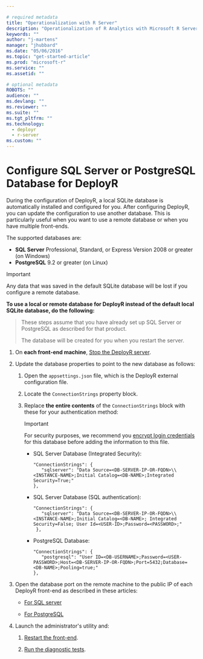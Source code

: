 ```yaml
---

# required metadata
title: "Operationalization with R Server"
description: "Operationalization of R Analytics with Microsoft R Server"
keywords: ""
author: "j-martens"
manager: "jhubbard"
ms.date: "05/06/2016"
ms.topic: "get-started-article"
ms.prod: "microsoft-r"
ms.service: ""
ms.assetid: ""

# optional metadata
ROBOTS: ""
audience: ""
ms.devlang: ""
ms.reviewer: ""
ms.suite: ""
ms.tgt_pltfrm: ""
ms.technology: 
  - deployr
  - r-server
ms.custom: ""
---
```


# Configure SQL Server or PostgreSQL Database for DeployR

During the configuration of DeployR, a local SQLite database is automatically installed and configured for you. After configuring DeployR, you can update the configuration to use another database. This is particularly useful when you want to use a remote database or when you have multiple front-ends. 

The supported databases are:
+ **SQL Server** Professional, Standard, or Express Version 2008 or greater (on Windows)
+ **PostgreSQL** 9.2 or greater (on Linux) 

> [!Important]
> Any data that was saved in the default SQLite database will be lost if you configure a remote database.

<a name="sqlserver"></a>
<a name="postgresql"></a>

**To use a local or remote database for DeployR instead of the default local SQLite database, do the following:**

> These steps assume that you have already set up SQL Server or PostgreSQL as described for that product.
>
> The database will be created for you when you restart the server.

1.  On **each front-end machine**, [Stop the DeployR server](admin-utility.md#startstop).

1.  Update the database properties to point to the new database as follows:

    1.  Open the `appsettings.json` file, which is the DeployR external configuration file.

    2.  Locate the `ConnectionStrings` property block.

    3.  Replace **the entire contents** of the `ConnectionStrings` block with these for your authentication method:

        > [!Important]
        > For security purposes, we recommend you [encrypt login credentials](admin-utility.md#encrypt) for this database before adding the information to this file.

        + SQL Server Database (Integrated Security):
          ``` 
          "ConnectionStrings": {
             "sqlserver": "Data Source=<DB-SERVER-IP-OR-FQDN>\\<INSTANCE-NAME>;Initial Catalog=<DB-NAME>;Integrated Security=True;"
          },
          ```

        + SQL Server Database (SQL authentication): 
          ```
          "ConnectionStrings": {
             "sqlserver": "Data Source=<DB-SERVER-IP-OR-FQDN>\\<INSTANCE-NAME>;Initial Catalog=<DB-NAME>; Integrated Security=False; User Id=<USER-ID>;Password=<PASSWORD>;"
           },
           ```

        + PostgreSQL Database: 
          ```
          "ConnectionStrings": {
             "postgresql": "User ID=<DB-USERNAME>;Password=<USER-PASSWORD>;Host=<DB-SERVER-IP-OR-FQDN>;Port=5432;Database=<DB-NAME>;Pooling=true;"
          },   
          ```

1. Open the database port on the remote machine to the public IP of each DeployR front-end as described in these articles:
   + [For SQL server](https://technet.microsoft.com/en-us/library/ms175043(v=sql.130).aspx)

   + [For PostgreSQL](https://www.postgresql.org/docs/current/static/auth-pg-hba-conf.html)
         
1. Launch the administrator's utility and:
   1. [Restart the front-end](admin-utility.md#startstop).
 
   1. [Run the diagnostic tests](diagnostics-troubleshooting.md).